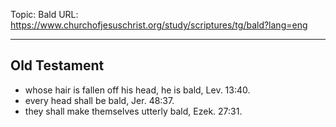 Topic: Bald
URL: https://www.churchofjesuschrist.org/study/scriptures/tg/bald?lang=eng

---

## Old Testament

- whose hair is fallen off his head, he is bald, Lev. 13:40.
- every head shall be bald, Jer. 48:37.
- they shall make themselves utterly bald, Ezek. 27:31.

